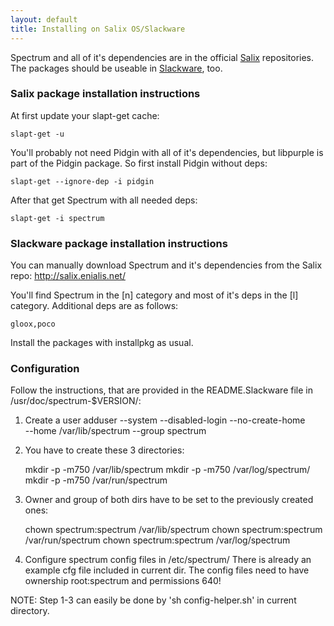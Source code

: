 ```yaml
---
layout: default
title: Installing on Salix OS/Slackware
---
```


Spectrum and all of it's dependencies are in the official 
[Salix](http://www.salixos.org/) repositories. The packages should be useable
in [Slackware](http://www.slackware.com), too.

### Salix package installation instructions
At first update your slapt-get cache:

	slapt-get -u

You'll probably not need Pidgin with all of it's dependencies, but libpurple is
part of the Pidgin package. So first install Pidgin without deps:

	slapt-get --ignore-dep -i pidgin

After that get Spectrum with all needed deps:

	slapt-get -i spectrum

### Slackware package installation instructions
You can manually download Spectrum and it's dependencies from the Salix repo: 
	http://salix.enialis.net/ 
	
You'll find Spectrum in the [n] category and most of it's deps in the [l]
category. Additional deps are as follows: 
	
	gloox,poco
	
Install the packages with installpkg as usual.

### Configuration
Follow the instructions, that are provided in the README.Slackware file in
/usr/doc/spectrum-$VERSION/:

1. Create a user
	adduser --system --disabled-login --no-create-home \
	  --home /var/lib/spectrum --group spectrum

2. You have to create these 3 directories:

	mkdir -p -m750 /var/lib/spectrum
	mkdir -p -m750 /var/log/spectrum/
	mkdir -p -m750 /var/run/spectrum

3. Owner and group of both dirs have to be set to the previously created ones:

	chown spectrum:spectrum /var/lib/spectrum
	chown spectrum:spectrum /var/run/spectrum
	chown spectrum:spectrum /var/log/spectrum

4. Configure spectrum config files in /etc/spectrum/
   There is already an example cfg file included in current dir. The config
   files need to have ownership root:spectrum and permissions 640!

NOTE: Step 1-3 can easily be done by 'sh config-helper.sh' in current directory.

